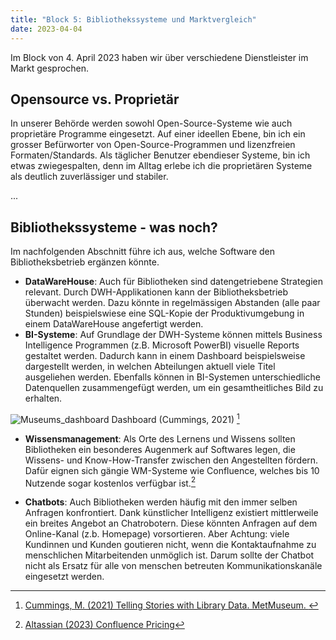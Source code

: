 ```yaml
---
title: "Block 5: Bibliothekssysteme und Marktvergleich"
date: 2023-04-04
---
```


Im Block von 4. April 2023 haben wir über verschiedene Dienstleister im Markt gesprochen. 

## Opensource vs. Proprietär

In unserer Behörde werden sowohl Open-Source-Systeme wie auch proprietäre Programme eingesetzt. Auf einer ideellen Ebene, bin ich ein grosser Befürworter von Open-Source-Programmen und lizenzfreien Formaten/Standards. Als täglicher Benutzer ebendieser Systeme, bin ich etwas zwiegespalten, denn im Alltag erlebe ich die proprietären Systeme als deutlich zuverlässiger und stabiler.

...

## Bibliothekssysteme - was noch?

Im nachfolgenden Abschnitt führe ich aus, welche Software den Bibliotheksbetrieb ergänzen könnte.
 - **DataWareHouse**: Auch für Bibliotheken sind datengetriebene Strategien relevant. Durch DWH-Applikationen kann der Bibliotheksbetrieb überwacht werden. Dazu könnte in regelmässigen Abstanden (alle paar Stunden) beispielswiese eine SQL-Kopie der Produktivumgebung in einem DataWareHouse angefertigt werden.
 - **BI-Systeme**: Auf Grundlage der DWH-Systeme können mittels Business Intelligence Programmen (z.B. Microsoft PowerBI) visuelle Reports gestaltet werden. Dadurch kann in einem Dashboard beispielsweise dargestellt werden, in welchen Abteilungen aktuell viele Titel ausgeliehen werden. Ebenfalls können in BI-Systemen unterschiedliche Datenquellen zusammengefügt werden, um ein gesamtheitliches Bild zu erhalten.

![Museums_dashboard](/LeTaBu/assets/images/museum_dashboard.jpg)
Dashboard (Cummings, 2021) [^1]


- **Wissensmanagement**: Als Orte des Lernens und Wissens sollten Bibliotheken ein besonderes Augenmerk auf Softwares legen, die Wissens- und Know-How-Transfer zwischen den Angestellten fördern. Dafür eignen sich gängie WM-Systeme wie Confluence, welches bis 10 Nutzende sogar kostenlos verfügbar ist.[^2]

- **Chatbots**: Auch Bibliotheken werden häufig mit den immer selben Anfragen konfrontiert. Dank künstlicher Intelligenz existiert mittlerweile ein breites Angebot an Chatrobotern. Diese könnten Anfragen auf dem Online-Kanal (z.b. Homepage) vorsortieren. Aber Achtung: viele Kundinnen und Kunden goutieren nicht, wenn die Kontaktaufnahme zu menschlichen Mitarbeitenden unmöglich ist. Darum sollte der Chatbot nicht als Ersatz für alle von menschen betreuten Kommunikationskanäle eingesetzt werden. 

[^1]:[ Cummings, M. (2021) Telling Stories with Library Data. MetMuseum. ](https://www.metmuseum.org/perspectives/articles/2021/7/library-data-stories)

[^2]:[ Altassian (2023) Confluence Pricing](https://www.atlassian.com/software/confluence/pricing)
